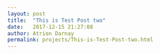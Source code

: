 ```yaml
---
layout: post  
title:  "This is Test Post two"  
date:   2017-12-15 21:27:08  
author: Atrion Darnay  
permalink: projects/This-is-Test-Post-two.html  
---
```

